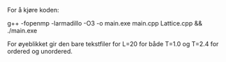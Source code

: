 For å kjøre koden:

g++ -fopenmp -larmadillo -O3 -o main.exe main.cpp Lattice.cpp && ./main.exe

For øyeblikket gir den bare tekstfiler for L=20 for både T=1.0 og T=2.4 for ordered og unordered.